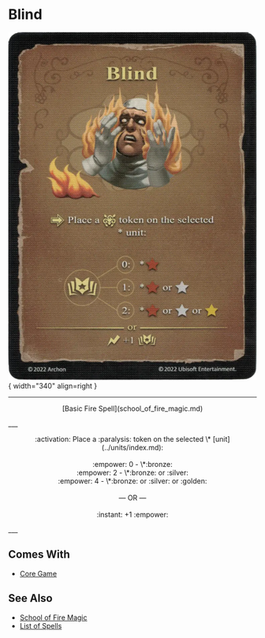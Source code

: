 # Blind

![Blind](../assets/spells-blind.webp){ width="340" align=right }

___
<p style="text-align: center;" markdown>[Basic Fire Spell](school_of_fire_magic.md)</p>
___
<p style="text-align: center;" markdown>:activation: Place a :paralysis: token on the selected \* [unit](../units/index.md):<br><br>:empower: 0 - \*:bronze:<br>:empower: 2 - \*:bronze: or :silver:<br>:empower: 4 - \*:bronze: or :silver: or :golden:<br><br>— OR —<br><br>:instant: +1 :empower:</p>
___


## Comes With

- [Core Game](../content/core_game.md)


## See Also

- [School of Fire Magic](school_of_fire_magic.md)
- [List of Spells](index.md)
